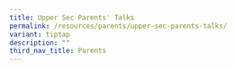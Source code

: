 ```yaml
---
title: Upper Sec Parents' Talks
permalink: /resources/parents/upper-sec-parents-talks/
variant: tiptap
description: ""
third_nav_title: Parents
---
```

<p></p>